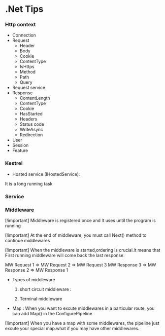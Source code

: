 # .Net Tips

### Http context

- Connection
- Request
    - Header
    - Body
    - Cookie
    - ContentType
    - IsHttps
    - Method
    - Path
    - Query
- Request service
- Response
    - ContentLength
    - ContentType
    - Cookie
    - HasStarted
    - Headers
    - Status code
    - WriteAsync
    - Redirection
- User
- Session
- Feature

### Kestrel

- Hosted service (IHostedService):

It is a long running task

### Service



### Middleware

[!important] Middleware is registered once and It uses until the program is running

[!important] At the end of middleware, you must call Next() method
to continue middlewares

[!important] When the middleware is started,ordering is crucial.It means that First running middleware will come back the last response.

MW Request 1 => MW Request 2 => MW Request 3
MW Response 3 => MW Response 2 => MW Response 1 


- Types of middleware

    1. short circuit middleware : 

    2. Terminal middleware

- Map : When you want to excute middlewares in a particular route, you can add Map() in the ConfigurePipeline.

[!important] When you have a map with some middlewares, the pipeline just excute your special map.what if you may have other middlewares.


